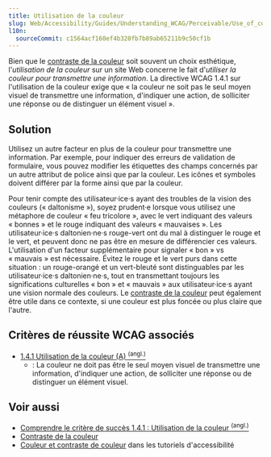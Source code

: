 ```yaml
---
title: Utilisation de la couleur
slug: Web/Accessibility/Guides/Understanding_WCAG/Perceivable/Use_of_color
l10n:
  sourceCommit: c1564acf160ef4b320fb7b89ab65211b9c50cf1b
---
```


Bien que le [contraste de la couleur](/fr/docs/Web/Accessibility/Guides/Understanding_WCAG/Perceivable/Color_contrast) soit souvent un choix esthétique, l'_utilisation de la couleur_ sur un site Web concerne le fait d'_utiliser la couleur pour transmettre une information_. La directive WCAG 1.4.1 sur l'utilisation de la couleur exige que «&nbsp;la couleur ne soit pas le seul moyen visuel de transmettre une information, d'indiquer une action, de solliciter une réponse ou de distinguer un élément visuel&nbsp;».

## Solution

Utilisez un autre facteur en plus de la couleur pour transmettre une information. Par exemple, pour indiquer des erreurs de validation de formulaire, vous pouvez modifier les étiquettes des champs concernés par un autre attribut de police ainsi que par la couleur. Les icônes et symboles doivent différer par la forme ainsi que par la couleur.

Pour tenir compte des utilisateur·ice·s ayant des troubles de la vision des couleurs («&nbsp;daltonisme&nbsp;»), soyez prudent·e lorsque vous utilisez une métaphore de couleur «&nbsp;feu tricolore&nbsp;», avec le vert indiquant des valeurs «&nbsp;bonnes&nbsp;» et le rouge indiquant des valeurs «&nbsp;mauvaises&nbsp;». Les utilisateur·ice·s daltonien·ne·s rouge-vert ont du mal à distinguer le rouge et le vert, et peuvent donc ne pas être en mesure de différencier ces valeurs. L'utilisation d'un facteur supplémentaire pour signaler «&nbsp;bon&nbsp;» vs «&nbsp;mauvais&nbsp;» est nécessaire. Évitez le rouge et le vert purs dans cette situation&nbsp;: un rouge-orangé et un vert-bleuté sont distinguables par les utilisateur·ice·s daltonien·ne·s, tout en transmettant toujours les significations culturelles «&nbsp;bon&nbsp;» et «&nbsp;mauvais&nbsp;» aux utilisateur·ice·s ayant une vision normale des couleurs. Le [contraste de la couleur](/fr/docs/Web/Accessibility/Guides/Understanding_WCAG/Perceivable/Color_contrast) peut également être utile dans ce contexte, si une couleur est plus foncée ou plus claire que l'autre.

## Critères de réussite WCAG associés

- [1.4.1 Utilisation de la couleur (A) <sup>(angl.)</sup>](https://w3c.github.io/wcag/guidelines/22/#use-of-color)
  - : La couleur ne doit pas être le seul moyen visuel de transmettre une information, d'indiquer une action, de solliciter une réponse ou de distinguer un élément visuel.

## Voir aussi

- [Comprendre le critère de succès 1.4.1&nbsp;: Utilisation de la couleur <sup>(angl.)</sup>](https://www.w3.org/WAI/WCAG21/Understanding/use-of-color.html)
- [Contraste de la couleur](/fr/docs/Web/Accessibility/Guides/Understanding_WCAG/Perceivable/Color_contrast)
- [Couleur et contraste de couleur](/fr/docs/Learn_web_development/Core/Accessibility/CSS_and_JavaScript#couleur_et_contraste_de_couleur) dans les tutoriels d'accessibilité
